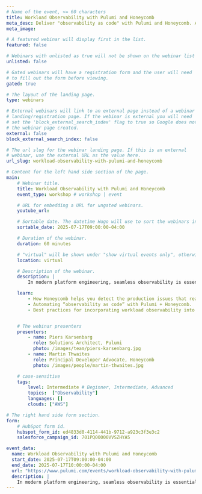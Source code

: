 ```yaml
---
# Name of the event, <= 60 characters
title: Workload Observability with Pulumi and Honeycomb
meta_desc: Deliver "observability as code" with Pulumi and Honeycomb. Automate SLOs, detect critical issues, and transform your platform engineering approach.
meta_image:

# A featured webinar will display first in the list.
featured: false

# Webinars with unlisted as true will not be shown on the webinar list
unlisted: false

# Gated webinars will have a registration form and the user will need
# to fill out the form before viewing.
gated: true

# The layout of the landing page.
type: webinars

# External webinars will link to an external page instead of a webinar
# landing/registration page. If the webinar is external you will need
# set the 'block_external_search_index' flag to true so Google does not index
# the webinar page created.
external: false
block_external_search_index: false

# The url slug for the webinar landing page. If this is an external
# webinar, use the external URL as the value here.
url_slug: workload-observability-with-pulumi-and-honeycomb

# Content for the left hand side section of the page.
main:
    # Webinar title.
    title: Workload Observability with Pulumi and Honeycomb
    event_type: workshop # workshop | event

    # URL for embedding a URL for ungated webinars.
    youtube_url:

    # Sortable date. The datetime Hugo will use to sort the webinars in date order.
    sortable_date: 2025-07-17T09:00:00-04:00

    # Duration of the webinar.
    duration: 60 minutes

    # "virtual" will be shown under "show virtual events only", otherwise shown as City, State (seattle, wa)
    location: virtual

    # Description of the webinar.
    description: |
        In modern platform engineering, seamless observability is essential for maintaining resilient and scalable applications. This workshop will demonstrate how to leverage Pulumi to deploy and manage Honeycomb’s observability capabilities for production workloads. We’ll explore best practices using Pulumi and Honeycomb to ensure that your workloads ship quickly with the observability you need to ensure they stay running. Participants will gain hands-on experience configuring observability in workloads and guidance in setting the SLOs that matter for your organization.

    learn:
        - How Honeycomb helps you detect the production issues that really matter, and resolve them quickly.
        - Automating “observability as code” with Pulumi + Honeycomb.
        - Best practices for incorporating workload observability into your Platform Engineering practice.


    # The webinar presenters
    presenters:
        - name: Piers Karsenbarg
          role: Solutions Architect, Pulumi
          photo: /images/team/piers-karsenbarg.jpg
        - name: Martin Thwaites
          role: Principal Developer Advocate, Honeycomb
          photo: /images/people/martin-thwaites.jpg

    # case-sensitive
    tags:
        level: Intermediate # Beginner, Intermediate, Advanced
        topics:  ["Observability"]
        languages: []
        clouds: ["AWS"]

# The right hand side form section.
form:
    # HubSpot form id.
    hubspot_form_id: ed4833d0-4114-441b-9712-a923c3f3e3c2
    salesforce_campaign_id: 701PQ00000VVSZHYA5

event_data:
  name: Workload Observability with Pulumi and Honeycomb
  start_date: 2025-07-17T09:00:00-04:00
  end_date: 2025-07-17T10:00:00-04:00
  url: "https://www.pulumi.com/events/workload-observability-with-pulumi-and-honeycomb/"
  description: |
    In modern platform engineering, seamless observability is essential for maintaining resilient and scalable applications. This workshop will demonstrate how to leverage Pulumi to deploy and manage Honeycomb’s observability capabilities for production workloads. We’ll explore best practices using Pulumi and Honeycomb to ensure that your workloads ship quickly with the observability you need to ensure they stay running. Participants will gain hands-on experience configuring observability in workloads and guidance in setting the SLOs that matter for your organization.
---
```

